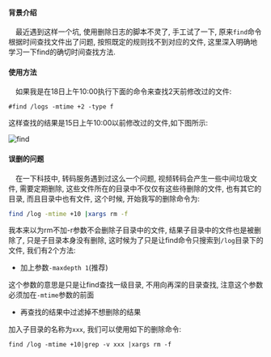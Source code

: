 #### 背景介绍

&emsp;最近遇到这样一个坑, 使用删除日志的脚本不灵了, 手工试了一下, 原来`find`命令根据时间查找文件出了问题, 按照既定的规则找不到对应的文件, 这里深入明确地学习一下find的确切时间查找方法.

#### 使用方法

&emsp;如果我是在18日上午10:00执行下面的命令来查找2天前修改过的文件:

```
#find /logs -mtime +2 -type f
```

这样查找的结果是15日上午10:00以前修改过的文件,如下图所示:

![find](https://user-images.githubusercontent.com/7486508/30572384-de5b9944-9cb2-11e7-94e3-a8c9803db08c.jpeg)


#### 误删的问题

&emsp;在一下科技中, 转码服务遇到过这么一个问题, 视频转码会产生一些中间垃圾文件, 需要定期删除, 这些文件所在的目录中不仅仅有这些待删除的文件, 也有其它的目录, 而且目录中也有文件, 这个时候, 开始我写的删除命令为:

```bash
find /log -mtime +10 |xargs rm -f
```

我本来以为rm不加-r参数不会删除子目录中的文件, 结果子目录中的文件也是被删除了, 只是子目录本身没有删除, 这时候为了只是让find命令只搜索到`/log`目录下的文件, 我们有2个方法:

* 加上参数`-maxdepth 1`(推荐)

这个参数的意思是只是让find查找一级目录, 不用向再深的目录查找, 注意这个参数必须加在`-mtime`参数的前面

* 再查找的结果中过滤掉不想删除的结果

加入子目录的名称为`xxx`, 我们可以使用如下的删除命令:

```
find /log -mtime +10|grep -v xxx |xargs rm -f
```

